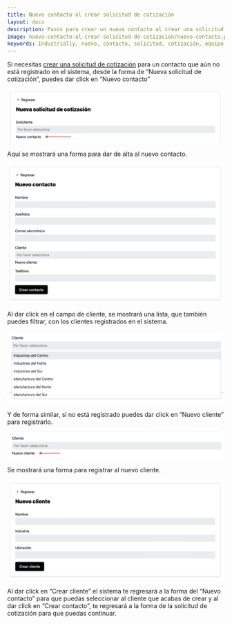```yaml
---
title: Nuevo contacto al crear solicitud de cotización
layout: docs
description: Pasos para crear un nuevo contacto al crear una solicitud de cotización en Industrially.
image: nuevo-contacto-al-crear-solicitud-de-cotizacion/nuevo-contacto.png
keywords: Industrially, nuevo, contacto, solicitud, cotización, equipo industrial, software para proveedores industriales, gestión de solicitudes, flujo de cotización, equipo industrial, portal de clientes, seguimiento de cotizaciones
---
```


Si necesitas [crear una solicitud de cotización](como-crear-una-solicitud-de-cotizacion) para un contacto que aún no está registrado en el sistema, desde la forma de “Nueva solicitud de cotización”, puedes dar click en “Nuevo contacto”

![Nuevo contacto](nuevo-contacto-al-crear-solicitud-de-cotizacion/nuevo-contacto.png)

Aquí se mostrará una forma para dar de alta al nuevo contacto.

![Formulario de nuevo contacto](nuevo-contacto-al-crear-solicitud-de-cotizacion/formulario.png)

Al dar click en el campo de cliente, se mostrará una lista, que también puedes filtrar, con los clientes registrados en el sistema.

![Clientes](nuevo-contacto-al-crear-solicitud-de-cotizacion/clientes.png)

Y de forma similar, si no está registrado puedes dar click en “Nuevo cliente” para registrarlo.

![Nuevo cliente](nuevo-contacto-al-crear-solicitud-de-cotizacion/nuevo-cliente.png)

Se mostrará una forma para registrar al nuevo cliente.

![Formulario de nuevo cliente](nuevo-contacto-al-crear-solicitud-de-cotizacion/nuevo-cliente-formulario.png)

Al dar click en “Crear cliente” el sistema te regresará a la forma del “Nuevo contacto” para que puedas seleccionar al cliente que acabas de crear y al dar click en “Crear contacto”, te regresará a la forma de la solicitud de cotización para que puedas continuar.
